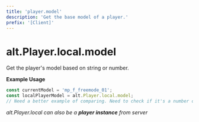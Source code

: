 ```yaml
---
title: 'player.model'
description: 'Get the base model of a player.'
prefix: '[Client]'
---
```


# alt.Player.local.model

Get the player's model based on string or number.

**Example Usage**

```js
const currentModel = 'mp_f_freemode_01';
const localPlayerModel = alt.Player.local.model;
// Need a better example of comparing. Need to check if it's a number or not.
```

_alt.Player.local can also be a **player instance** from server_
